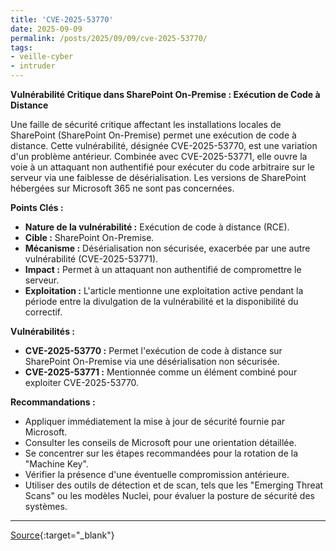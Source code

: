 ```yaml
---
title: 'CVE-2025-53770'
date: 2025-09-09
permalink: /posts/2025/09/09/cve-2025-53770/
tags:
- veille-cyber
- intruder
---
```

**Vulnérabilité Critique dans SharePoint On-Premise : Exécution de Code à Distance**

Une faille de sécurité critique affectant les installations locales de SharePoint (SharePoint On-Premise) permet une exécution de code à distance. Cette vulnérabilité, désignée CVE-2025-53770, est une variation d'un problème antérieur. Combinée avec CVE-2025-53771, elle ouvre la voie à un attaquant non authentifié pour exécuter du code arbitraire sur le serveur via une faiblesse de désérialisation. Les versions de SharePoint hébergées sur Microsoft 365 ne sont pas concernées.

**Points Clés :**

*   **Nature de la vulnérabilité :** Exécution de code à distance (RCE).
*   **Cible :** SharePoint On-Premise.
*   **Mécanisme :** Désérialisation non sécurisée, exacerbée par une autre vulnérabilité (CVE-2025-53771).
*   **Impact :** Permet à un attaquant non authentifié de compromettre le serveur.
*   **Exploitation :** L'article mentionne une exploitation active pendant la période entre la divulgation de la vulnérabilité et la disponibilité du correctif.

**Vulnérabilités :**

*   **CVE-2025-53770 :** Permet l'exécution de code à distance sur SharePoint On-Premise via une désérialisation non sécurisée.
*   **CVE-2025-53771 :** Mentionnée comme un élément combiné pour exploiter CVE-2025-53770.

**Recommandations :**

*   Appliquer immédiatement la mise à jour de sécurité fournie par Microsoft.
*   Consulter les conseils de Microsoft pour une orientation détaillée.
*   Se concentrer sur les étapes recommandées pour la rotation de la "Machine Key".
*   Vérifier la présence d'une éventuelle compromission antérieure.
*   Utiliser des outils de détection et de scan, tels que les "Emerging Threat Scans" ou les modèles Nuclei, pour évaluer la posture de sécurité des systèmes.

---
[Source](https://cvemon.intruder.io/cves/CVE-2025-53770){:target="_blank"}

